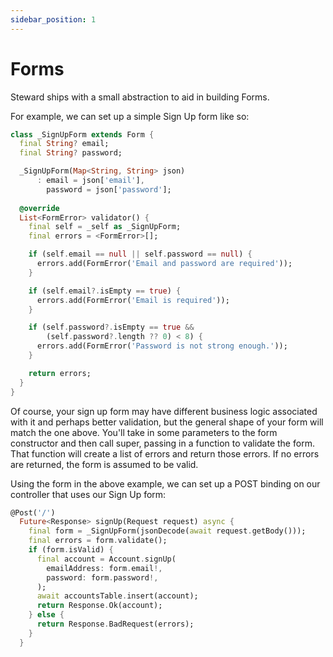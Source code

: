 ```yaml
---
sidebar_position: 1
---
```


# Forms

Steward ships with a small abstraction to aid in building Forms.

For example, we can set up a simple Sign Up form like so: 

```dart
class _SignUpForm extends Form {
  final String? email;
  final String? password;

  _SignUpForm(Map<String, String> json)
      : email = json['email'],
        password = json['password'];
  
  @override
  List<FormError> validator() {
    final self = _self as _SignUpForm;
    final errors = <FormError>[];

    if (self.email == null || self.password == null) {
      errors.add(FormError('Email and password are required'));
    }

    if (self.email?.isEmpty == true) {
      errors.add(FormError('Email is required'));
    }

    if (self.password?.isEmpty == true &&
        (self.password?.length ?? 0) < 8) {
      errors.add(FormError('Password is not strong enough.'));
    }

    return errors;
  }
}
```

Of course, your sign up form may have different business logic associated with it and perhaps better validation, but the general shape of your form will match the one above. You'll take in some parameters to the form constructor and then call super, passing in a function to validate the form. That function will create a list of errors and return those errors. If no errors are returned, the form is assumed to be valid. 


Using the form in the above example, we can set up a POST binding on our controller that uses our Sign Up form:

```dart
@Post('/')
  Future<Response> signUp(Request request) async {
    final form = _SignUpForm(jsonDecode(await request.getBody()));
    final errors = form.validate();
    if (form.isValid) {
      final account = Account.signUp(
        emailAddress: form.email!,
        password: form.password!,
      );
      await accountsTable.insert(account);
      return Response.Ok(account);
    } else {
      return Response.BadRequest(errors);
    }
  }
```